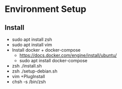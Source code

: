 # Environment Setup

## Install

- sudo apt install zsh
- sudo apt install vim
- Install docker + docker-compose
  - https://docs.docker.com/engine/install/ubuntu/
  - sudo apt install docker-compose
- zsh ./install.sh
- zsh ./setup-debian.sh
- vim +PlugInstall
- chsh -s /bin/zsh
